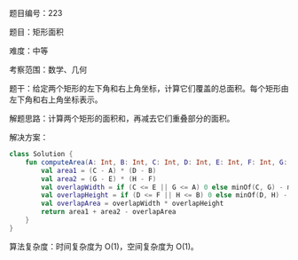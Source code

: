 题目编号：223

题目：矩形面积

难度：中等

考察范围：数学、几何

题干：给定两个矩形的左下角和右上角坐标，计算它们覆盖的总面积。每个矩形由左下角和右上角坐标表示。

解题思路：计算两个矩形的面积和，再减去它们重叠部分的面积。

解决方案：

```kotlin
class Solution {
    fun computeArea(A: Int, B: Int, C: Int, D: Int, E: Int, F: Int, G: Int, H: Int): Int {
        val area1 = (C - A) * (D - B)
        val area2 = (G - E) * (H - F)
        val overlapWidth = if (C <= E || G <= A) 0 else minOf(C, G) - maxOf(A, E)
        val overlapHeight = if (D <= F || H <= B) 0 else minOf(D, H) - maxOf(B, F)
        val overlapArea = overlapWidth * overlapHeight
        return area1 + area2 - overlapArea
    }
}
```

算法复杂度：时间复杂度为 O(1)，空间复杂度为 O(1)。
